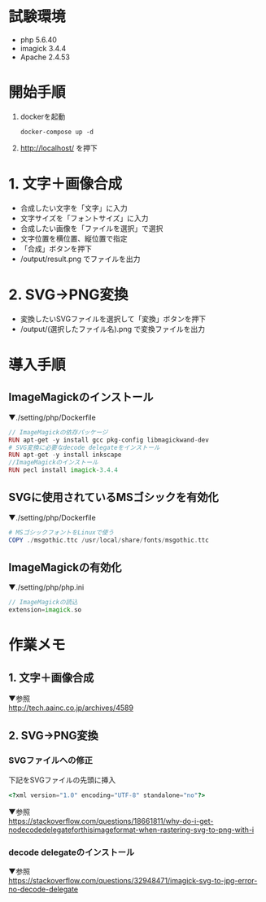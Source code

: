# 試験環境
  - php 5.6.40
  - imagick 3.4.4
  - Apache 2.4.53

# 開始手順
1. dockerを起動
    ```
    docker-compose up -d
    ```
2. [http://localhost/](http://localhost/) を押下

# 1. 文字＋画像合成
   - 合成したい文字を「文字」に入力
   - 文字サイズを「フォントサイズ」に入力
   - 合成したい画像を「ファイルを選択」で選択
   - 文字位置を横位置、縦位置で指定
   - 「合成」ボタンを押下
   - /output/result.png でファイルを出力
# 2. SVG→PNG変換
   - 変換したいSVGファイルを選択して「変換」ボタンを押下
   - /output/(選択したファイル名).png で変換ファイルを出力


# 導入手順
## ImageMagickのインストール
▼./setting/php/Dockerfile
```php
// ImageMagickの依存パッケージ
RUN apt-get -y install gcc pkg-config libmagickwand-dev
# SVG変換に必要なdecode delegateをインストール
RUN apt-get -y install inkscape
//ImageMagickのインストール
RUN pecl install imagick-3.4.4
```
## SVGに使用されているMSゴシックを有効化
▼./setting/php/Dockerfile
```php
# MSゴシックフォントをLinuxで使う
COPY ./msgothic.ttc /usr/local/share/fonts/msgothic.ttc
```
## ImageMagickの有効化
▼./setting/php/php.ini
```php
// ImageMagickの読込
extension=imagick.so
```

# 作業メモ
## 1. 文字＋画像合成
▼参照  
http://tech.aainc.co.jp/archives/4589

## 2. SVG→PNG変換
### SVGファイルへの修正
下記をSVGファイルの先頭に挿入
```php
<?xml version="1.0" encoding="UTF-8" standalone="no"?>
```
▼参照  
https://stackoverflow.com/questions/18661811/why-do-i-get-nodecodedelegateforthisimageformat-when-rastering-svg-to-png-with-i

### decode delegateのインストール
▼参照  
https://stackoverflow.com/questions/32948471/imagick-svg-to-jpg-error-no-decode-delegate
